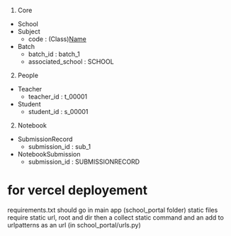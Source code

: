 1. Core
- School
- Subject
    - code : (Class)[Name](version)
- Batch
    - batch_id : batch_1
    - associated_school : SCHOOL

2. People
- Teacher
    - teacher_id : t_00001
- Student 
    - student_id : s_00001

2. Notebook
- SubmissionRecord
    - submission_id : sub_1
- NotebookSubmission
    - submission_id : SUBMISSIONRECORD


# for vercel deployement
requirements.txt should go in main app (school_portal folder)
static files require static url, root and dir then a collect static command and an add to urlpatterns as an url (in school_portal/urls.py)